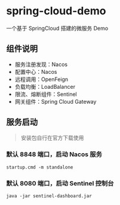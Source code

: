 # spring-cloud-demo
一个基于 SpringCloud 搭建的微服务 Demo

## 组件说明

- 服务注册发现：Nacos
- 配置中心：Nacos
- 远程调用：OpenFeign
- 负载均衡：LoadBalancer
- 限流、熔断组件：Sentinel
- 网关组件：Spring Cloud Gateway

## 服务启动

> 安装包自行在官方下载使用

### 默认 8848 端口，启动 Nacos 服务

```shell
startup.cmd -m standalone
```

### 默认 8080 端口，启动 Sentinel 控制台

```shell
java -jar sentinel-dashboard.jar
```
